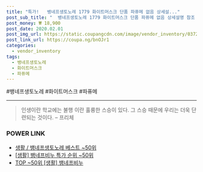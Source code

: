 ```yaml
--- 
title: "특가!   뱅네프생토노레 1779 화이트머스크 단품 파퓨메 없음 상세설..." 
post_sub_title: "  뱅네프생토노레 1779 화이트머스크 단품 파퓨메 없음 상세설명 참조 사봉" 
post_money: ₩ 18,900 
post_date: 2020.02.01 
post_img_url: https://static.coupangcdn.com/image/vendor_inventory/0372/5cb1e718d27dda8ee22add86dbf3f53073136be9d16fb355f2604d420a6f.jpg 
post_link_url: https://coupa.ng/bnOJr1 
categories: 
  - vendor_inventory 
tags: 
  - 뱅네프생토노레 
  - 화이트머스크 
  - 파퓨메 
--- 
```

  #뱅네프생토노레 #화이트머스크 #파퓨메 
<hr> 

> 인생이란 학교에는 불행 이란 훌륭한 스승이 있다. 그 스승 때문에 우리는 더욱 단련되는 것이다. – 프리체 


### POWER LINK

* <a href="https://blog.naver.com/santokki14/221778820668" target="_blank">생활 / 뱅네프생토노레 베스트 ~50위</a>
* <a href="https://blog.naver.com/sakai111/221792537844" target="_blank"> [생활] 뱅네프비누 특가 순위 ~50위</a>
* <a href="https://blog.naver.com/an0733/221792537843" target="_blank"> TOP ~50위 [생활] 뱅네프비누</a>
